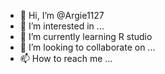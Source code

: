 - 👋 Hi, I’m @Argie1127
- 👀 I’m interested in ...
- 🌱 I’m currently learning R studio
- 💞️ I’m looking to collaborate on ...
- 📫 How to reach me ...

<!---
Argie1127/Argie1127 is a ✨ special ✨ repository because its `README.md` (this file) appears on your GitHub profile.
You can click the Preview link to take a look at your changes.
--->
